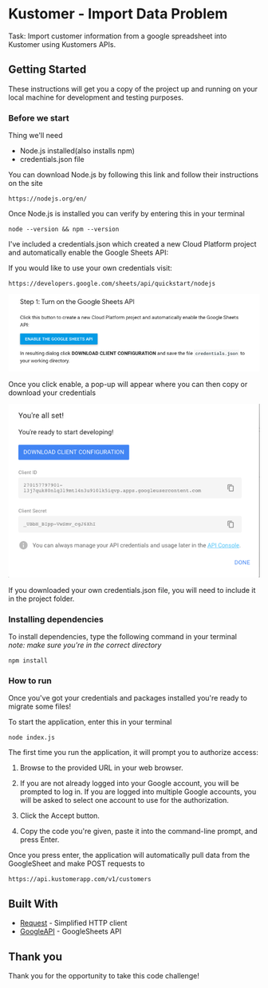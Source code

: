 # Kustomer - Import Data Problem

Task: Import customer information from a google spreadsheet into Kustomer using Kustomers APIs.


## Getting Started

These instructions will get you a copy of the project up and running on your local machine for development and testing purposes.

### Before we start

Thing we'll need

- Node.js installed(also installs npm)
- credentials.json file

You can download Node.js by following this link and follow their instructions on the site

```
https://nodejs.org/en/
```

Once Node.js is installed you can verify by entering this in your terminal

```
node --version && npm --version
```

I've included a credentials.json which created a new Cloud Platform project and automatically enable the Google Sheets API:

If you would like to use your own credentials visit:
```
https://developers.google.com/sheets/api/quickstart/nodejs
```

![Enable](images/Enable.png)

Once you click enable, a pop-up will appear where you can then copy or download your credentials

![credentials](images/credentials.png)

If you downloaded your own credentials.json file, you will need to include it in the project folder.

### Installing dependencies

To install dependencies, type the following command in your terminal<br/>
*note: make sure you're in the correct directory*

```
npm install 
```

### How to run

Once you've got your credentials and packages installed you're ready to migrate some files!

To start the application, enter this in your terminal

```
node index.js
```
The first time you run the application, it will prompt you to authorize access:

1. Browse to the provided URL in your web browser.

2. If you are not already logged into your Google account, you will be prompted to log in. If you are logged into multiple Google accounts, you will be asked to select one account to use for the authorization.

3. Click the Accept button.

4. Copy the code you're given, paste it into the command-line prompt, and press Enter.

Once you press enter, the application will automatically pull data from the GoogleSheet and make POST requests to 
```
https://api.kustomerapp.com/v1/customers
```


## Built With

* [Request](https://www.npmjs.com/package/request) - Simplified HTTP client
* [GoogleAPI](https://developers.google.com/sheets/api/quickstart/nodejs) - GoogleSheets API

## Thank you

Thank you for the opportunity to take this code challenge!
